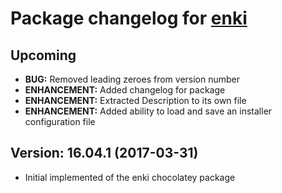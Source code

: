 # Package changelog for [enki](https://chocolatey.org/packages/enki)

## Upcoming
- **BUG:** Removed leading zeroes from version number
- **ENHANCEMENT:** Added changelog for package
- **ENHANCEMENT:** Extracted Description to its own file
- **ENHANCEMENT:** Added ability to load and save an installer configuration file

## Version: 16.04.1 (2017-03-31)
- Initial implemented of the enki chocolatey package
